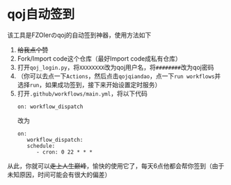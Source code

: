 # qoj自动签到

该工具是FZOIerのqoj的自动签到神器，使用方法如下

1. ~~给我点个赞~~
2. Fork/Import code这个仓库（最好Import code成私有仓库）
3. 打开`qoj_login.py`，将`XXXXXXXX`改为qoj用户名，将`########`改为qoj密码
4. （你可以去点一下`Actions`，然后点击`qojqiandao`，点一下`run workflows`并选择`run`，如果成功签到，接下来开始设置定时服务）
5. 打开`.github/workflows/main.yml`，将以下代码
   ``` ymal
   on: workflow_dispatch
   ```
   改为
   ``` ymal
   on: 
      workflow_dispatch: 
      schedule:
         - cron: 0 22 * * *
   ```
从此，你就可以~~走上人生巅峰~~，愉快的使用它了，每天6点他都会帮你签到（由于未知原因，时间可能会有很大的偏差）
